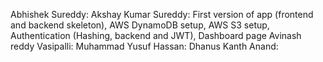 Abhishek Sureddy: 
Akshay Kumar Sureddy: First version of app (frontend and backend skeleton), AWS DynamoDB setup, AWS S3 setup, Authentication (Hashing, backend and JWT), Dashboard page
Avinash reddy Vasipalli:
Muhammad Yusuf Hassan:
Dhanus Kanth Anand:
